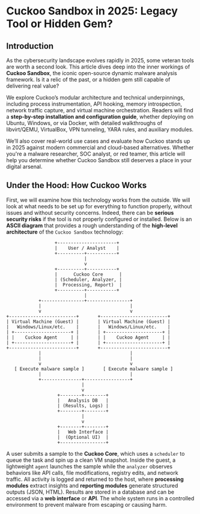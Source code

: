 # Cuckoo Sandbox in 2025: Legacy Tool or Hidden Gem?

## Introduction

As the cybersecurity landscape evolves rapidly in 2025, some veteran tools are worth a second look. This article dives deep into the inner workings of **Cuckoo Sandbox**, the iconic open-source dynamic malware analysis framework. Is it a relic of the past, or a hidden gem still capable of delivering real value?

We explore Cuckoo’s modular architecture and technical underpinnings, including process instrumentation, API hooking, memory introspection, network traffic capture, and virtual machine orchestration. Readers will find a **step-by-step installation and configuration guide**, whether deploying on Ubuntu, Windows, or via Docker, with detailed walkthroughs of libvirt/QEMU, VirtualBox, VPN tunneling, YARA rules, and auxiliary modules.

We’ll also cover real-world use cases and evaluate how Cuckoo stands up in 2025 against modern commercial and cloud-based alternatives. Whether you're a malware researcher, SOC analyst, or red teamer, this article will help you determine whether Cuckoo Sandbox still deserves a place in your digital arsenal.

## Under the Hood: How Cuckoo Works

First, we will examine how this technology works from the outside. We will look at what needs to be set up for everything to function properly, without issues and without security concerns. Indeed, there can be **serious security risks** if the tool is not properly configured or installed. Below is an **ASCII diagram** that provides a rough understanding of the **high-level architecture** of the `Cuckoo Sandbox` technology:

```
                  +----------------------+
                  |    User / Analyst    |
                  +----------+-----------+
                             |
                             v
                  +----------+-----------+
                  |      Cuckoo Core      |
                  | (Scheduler, Analyzer, |
                  |  Processing, Report)  |
                  +----------+-----------+
                             |
            +----------------+----------------+
            |                                 |
            v                                 v
+-------------------------+       +-------------------------+
| Virtual Machine (Guest) |       | Virtual Machine (Guest) |
|   Windows/Linux/etc.    |       |   Windows/Linux/etc.    |
| +---------------------+ |       | +---------------------+ |
| |    Cuckoo Agent     | |       | |    Cuckoo Agent     | |
| +---------------------+ |       | +---------------------+ |
+-------------------------+       +-------------------------+
            |                                 |
            |                                 |
            v                                 v
   [ Execute malware sample ]       [ Execute malware sample ]
            |                                 |
            +---------------+-----------------+
                            |
                            v
                   +--------+--------+
                   |   Analysis DB   |
                   | (Results, Logs) |
                   +--------+--------+
                            |
                            v
                   +--------+--------+
                   |   Web Interface |
                   |  (Optional UI)  |
                   +-----------------+
```

A user submits a sample to the **Cuckoo Core**, which uses a `scheduler` to queue the task and spin up a clean VM snapshot. Inside the guest, a lightweight `agent` launches the sample while the `analyzer` observes behaviors like API calls, file modifications, registry edits, and network traffic. All activity is logged and returned to the host, where **processing modules** extract insights and **reporting modules** generate structured outputs (JSON, HTML). Results are stored in a database and can be accessed via a **web interface** or **API**. The whole system runs in a controlled environment to prevent malware from escaping or causing harm.
